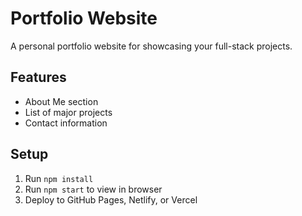 # Portfolio Website

A personal portfolio website for showcasing your full-stack projects.

## Features
- About Me section
- List of major projects
- Contact information

## Setup
1. Run `npm install`
2. Run `npm start` to view in browser
3. Deploy to GitHub Pages, Netlify, or Vercel
